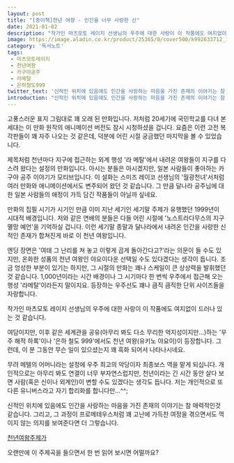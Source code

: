 ```yaml
---
layout: post
title: "[종이책]천년 여왕 - 인간을 너무 사랑한 신"
date: 2021-01-02
description: "작가인 마츠모토 레이지 선생님의 우주에 대한 사랑이 이 작품에도 여지없이 드러나 있는 것 같습니다."
image: https://image.aladin.co.kr/product/25365/0/cover500/k992633712_1.jpg
category: '독서노트'
tags: 
 - 마츠모토레이지
 - 천년여왕
 - 카구야공주
 - 라메탈
 - 은하철도999
twitter_text: '신적인 위치에 있음에도 인간을 사랑하는 마음을 가진 존재의 이야기는 참 매력적인것 같습니다. '
introduction: "신적인 위치에 있음에도 인간을 사랑하는 마음을 가진 존재의 이야기는 참 매력적인것 같습니다. "
---
```


고풍스러운 표지 그림대로 꽤 오래 된 만화입니다. 저처럼 20세기에 국민학교를 다녀 본 세대는 이 만화 원작의 애니메이션 버전도 잠시 시청하셨을 겁니다. 요즘은 이런 고전 복각판들이 꽤 자주 나오는 것 같은데, 덕분에 어린 시절 궁금했던 마지막을 볼 수 있었습니다.

제목처럼 천년마다 지구에 접근하는 외계 행성 '라 메탈'에서 내려온 여왕들이 지구를 다스려 왔다는 설정의 만화입니다. 아시는 분들은 아시겠지만, 일본 사람들이 좋아하는 카구야 공주 이야기가 모티브입니다. 이 설화는 스미즈 레이코 선생님의 '월광천녀'서처럼 여러 만화와 애니메이션에서도 변주되어 왔던 것 같습니다. 그 만큼 달나라 공주님에 대한 일본 사람들의 애정이 가득 담긴 작품들이 아닐까 싶네요.

만화의 집필 시기가 시기인 만큼 이미 지난 세기인 세기말 주제가 유행했던 1999년이 시대적 배경입니다. 저와 같은 연배의 분들은 다들 어린 시절에 '노스트라다무스의 지구 멸망 예언'을 기억하실 겁니다. 이런 세기말 종말과 달나라에서 내려온 인간을 사랑한 신적인 존재가 합쳐진게 바로 이 천년 여왕입니다.

엔딩 장면은 '여태 그 난리를 쳐 놓고 이렇게 곱게 돌아간다고?'라는 의문이 들 수도 있지만, 온화한 성품의 천년 여왕인 야요이다운 선택일 수도 있다겠다는 생각이 듭니다. 조금 엉성한 부분이 있기는 하지만, 그 시절의 만화는 꽤나 스케일이 큰 상상력을 발휘했던 것 같습니다. 1,000년이라는 시간 배경이나 그 시기마다 한 번씩 우주에서 접근해 오는 행성 '라메탈'이라든지 말이지요. 등장하는 우주선도 꽤나 큼직 큼직한 단위 사이즈들을 자랑합니다.

작가인 마츠모토 레이지 선생님의 우주에 대한 사랑이 이 작품에도 여지없이 드러나 있는 것 같습니다.

여담이지만, 이후 같은 세계관을 공유(아무리 봐도 다소 무리한 억지성이지만...)하는 '우주 해적 하록'이나 '은하 철도 999'에서도 천년 여왕(유키노 야요이)이 등장합니다. 그런데, 이 분 그동안 무슨 일이 있으셨는지 꽤 흑화 되어서 나타나시네요. 

무려 메텔의 어머니라는 설정에 우주 최고의 악당이자 최종보스 역을 맡게 되십니다. 개인적으로는 아무리 봐도 연결이 너무 부자연스럽지만, 천년이라는 긴 시간 동안 살다 보면 사람(혹은 신이나 외계인)이 변할 수도 있겠다는 생각도 듭니다. 저는 개인적으로 또다른 유니버스라고 자기 합리화를 합니다만...^^;

신적인 위치에 있음에도 인간을 사랑하는 마음을 가진 존재의 이야기는 참 매력적인것 같습니다. 그리고, 그 과정이 프로메테우스처럼 꽤 고난에 가득찬 여정을 겪으면서도 꺽이지 않는 의지를 보여준다면 더 그렇습니다.

[천년여왕주제가](https://youtu.be/ilbstRM_RPE)

오랜만에 이 주제곡을 들으면서 한 번 읽어 보시면 어떨까요?
